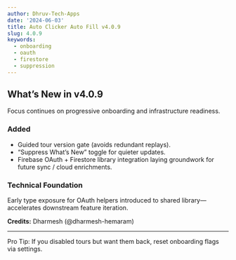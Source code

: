 ```yaml
---
author: Dhruv-Tech-Apps
date: '2024-06-03'
title: Auto Clicker Auto Fill v4.0.9
slug: 4.0.9
keywords:
  - onboarding
  - oauth
  - firestore
  - suppression
---
```


## What’s New in v4.0.9

Focus continues on progressive onboarding and infrastructure readiness.

### Added

- Guided tour version gate (avoids redundant replays).
- “Suppress What’s New” toggle for quieter updates.
- Firebase OAuth + Firestore library integration laying groundwork for future sync / cloud enrichments.

### Technical Foundation

Early type exposure for OAuth helpers introduced to shared library—accelerates downstream feature iteration.

**Credits:** Dharmesh (@dharmesh-hemaram)

---

Pro Tip: If you disabled tours but want them back, reset onboarding flags via settings.
